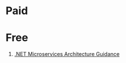 # Paid


# Free
1. [.NET Microservices Architecture Guidance](https://dotnet.microsoft.com/en-us/learn/aspnet/microservices-architecture)